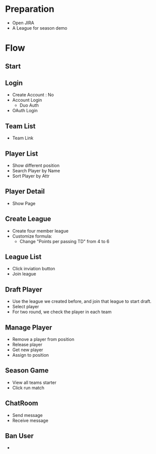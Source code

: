 
# Preparation

- Open JIRA
- A League for season demo


# Flow

## Start

## Login
  - Create Account : No
  - Account Login
    - Duo Auth
  - OAuth Login

## Team List
  - Team Link

## Player List
  - Show different position
  - Search Player by Name
  - Sort Player by Attr

## Player Detail
  - Show Page

## Create League
  - Create four member league
  - Customize formula:
    - Change "Points per passing TD" from 4 to 6


## League List
  - Click inviation button
  - Join league

## Draft Player
  - Use the league we created before, and join that league to start draft.
  - Select player
  - For two round, we check the player in each team

## Manage Player
  - Remove a player from position
  - Release player
  - Get new player
  - Assign to position

## Season Game
  - View all teams starter
  - Click run match

## ChatRoom
  - Send message
  - Receive message

## Ban User
  -
